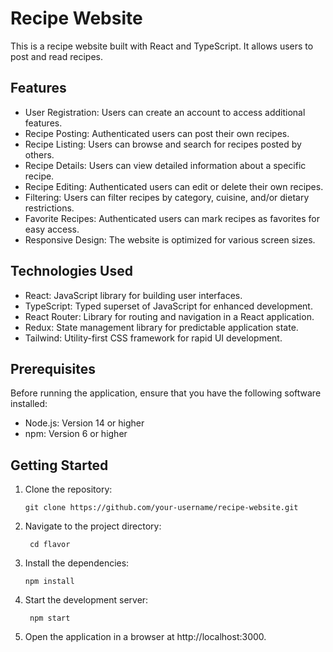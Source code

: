 # Recipe Website

This is a recipe website built with React and TypeScript. It allows users to post and read recipes.

## Features

- User Registration: Users can create an account to access additional features.
- Recipe Posting: Authenticated users can post their own recipes.
- Recipe Listing: Users can browse and search for recipes posted by others.
- Recipe Details: Users can view detailed information about a specific recipe.
- Recipe Editing: Authenticated users can edit or delete their own recipes.
- Filtering: Users can filter recipes by category, cuisine, and/or dietary restrictions.
- Favorite Recipes: Authenticated users can mark recipes as favorites for easy access.
- Responsive Design: The website is optimized for various screen sizes.

## Technologies Used

- React: JavaScript library for building user interfaces.
- TypeScript: Typed superset of JavaScript for enhanced development.
- React Router: Library for routing and navigation in a React application.
- Redux: State management library for predictable application state.
- Tailwind: Utility-first CSS framework for rapid UI development.

## Prerequisites

Before running the application, ensure that you have the following software installed:

- Node.js: Version 14 or higher
- npm: Version 6 or higher

## Getting Started

1. Clone the repository:

   ```shell
   git clone https://github.com/your-username/recipe-website.git
   ```

2. Navigate to the project directory:

   ```shell
    cd flavor
   ```

3. Install the dependencies:

   ```shell
   npm install
   ```

4. Start the development server:

   ```shell
    npm start
   ```

5. Open the application in a browser at http://localhost:3000.
